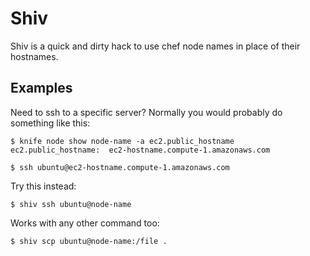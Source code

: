 Shiv
====

Shiv is a quick and dirty hack to use chef node names in place of their hostnames.

Examples
--------

Need to ssh to a specific server? Normally you would probably do something like this:

```
$ knife node show node-name -a ec2.public_hostname
ec2.public_hostname:  ec2-hostname.compute-1.amazonaws.com

$ ssh ubuntu@ec2-hostname.compute-1.amazonaws.com
```

Try this instead:

```
$ shiv ssh ubuntu@node-name
```

Works with any other command too:

```
$ shiv scp ubuntu@node-name:/file .
```